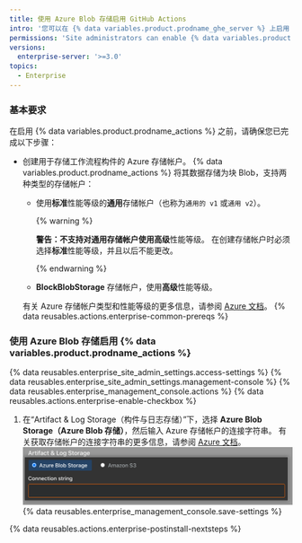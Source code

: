```yaml
---
title: 使用 Azure Blob 存储启用 GitHub Actions
intro: '您可以在 {% data variables.product.prodname_ghe_server %} 上启用 {% data variables.product.prodname_actions %}，并使用 Azure Blob 存储来存储工作流程运行生成的构件。'
permissions: 'Site administrators can enable {% data variables.product.prodname_actions %} and configure enterprise settings.'
versions:
  enterprise-server: '>=3.0'
topics:
  - Enterprise
---
```


### 基本要求

在启用 {% data variables.product.prodname_actions %} 之前，请确保您已完成以下步骤：

* 创建用于存储工作流程构件的 Azure 存储帐户。 {% data variables.product.prodname_actions %} 将其数据存储为块 Blob，支持两种类型的存储帐户：
  * 使用**标准**性能等级的**通用**存储帐户（也称为`通用的 v1` 或`通用 v2`）。

    {% warning %}

    **警告：**不支持对通用存储帐户使用**高级**性能等级。 在创建存储帐户时必须选择**标准**性能等级，并且以后不能更改。

    {% endwarning %}
  * **BlockBlobStorage** 存储帐户，使用**高级**性能等级。

  有关 Azure 存储帐户类型和性能等级的更多信息，请参阅 [Azure 文档](https://docs.microsoft.com/en-us/azure/storage/common/storage-account-overview?toc=/azure/storage/blobs/toc.json#types-of-storage-accounts)。
{% data reusables.actions.enterprise-common-prereqs %}

### 使用 Azure Blob 存储启用 {% data variables.product.prodname_actions %}

{% data reusables.enterprise_site_admin_settings.access-settings %}
{% data reusables.enterprise_site_admin_settings.management-console %}
{% data reusables.enterprise_management_console.actions %}
{% data reusables.actions.enterprise-enable-checkbox %}
1. 在“Artifact & Log Storage（构件与日志存储）”下，选择 **Azure Blob Storage（Azure Blob 存储）**，然后输入 Azure 存储帐户的连接字符串。 有关获取存储帐户的连接字符串的更多信息，请参阅 [Azure 文档](https://docs.microsoft.com/en-us/azure/storage/common/storage-account-keys-manage?tabs=azure-portal#view-account-access-keys)。 ![用于选择 Azure Blob 存储和连接字符串字段的单选按钮](/assets/images/enterprise/management-console/actions-azure-storage.png)
{% data reusables.enterprise_management_console.save-settings %}

{% data reusables.actions.enterprise-postinstall-nextsteps %}
